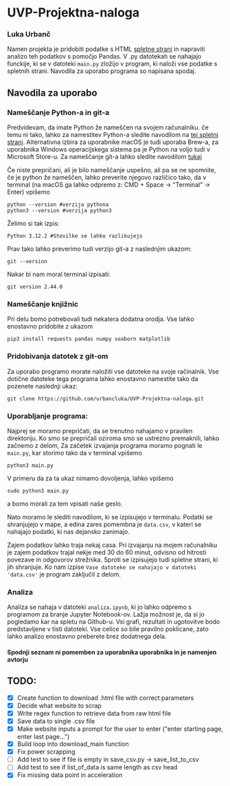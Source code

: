 # UVP-Projektna-naloga

### Luka Urbanč
Namen projekta je pridobiti podatke s HTML [spletne strani](https://www.cars-data.com/en/all-cars.html) in napraviti analizo teh podatkov s pomočjo Pandas. V .py datotekah se nahajajo funckije, ki se v datoteki `main.py` zložijo v program, ki naloži vse podatke s spletnih strani. Navodila za uporabo programa so napisana spodaj. 

## Navodila za uporabo
### Nameščanje Python-a in git-a
Predvidevam, da imate Python že nameščen na svojem računalniku. če temu ni tako, lahko za namestitev Python-a sledite navodilom na [tej spletni strani](https://www.python.org/downloads/). Alternativna izbira za uporabnike macOS je tudi uporaba Brew-a, za uporabnika Windows operacijskega sistema pa je Python na voljo tudi v Microsoft Store-u. Za nameščanje git-a lahko sledite navodilom [tukaj](https://github.com/git-guides/install-git)

Če niste prepričani, ali je bilo nameščanje uspešno, ali pa se ne spomnite, če je python že nameščen, lahko preverite njegovo različico tako, da v terminal (na macOS ga lahko odpremo z: CMD + Space -> "Terminal" -> Enter) vpišemo 

```console
python --version #verzija pythona
python3 --version #verzija python3
```

Želimo si tak izpis:
```console 
Python 3.12.2 #Stevilke se lahko razlikujejo
```

Prav tako lahko preverimo tudi verzijo git-a z naslednjim ukazom:

```console 
git --version
```

Nakar bi nam moral terminal izpisati:
```console 
git version 2.44.0
```

### Nameščanje knjižnic
Pri delu bomo potrebovali tudi nekatera dodatna orodja. Vse lahko enostavno pridobite z ukazom
```console
pip3 install requests pandas numpy seaborn matplotlib
```

### Pridobivanja datotek z git-om
Za uporabo programo morate naložiti vse datoteke na svoje račinalnik. Vse dotične datoteke tega programa lahko enostavno namestite tako da pozenete naslednji ukaz:
```console 
git clone https://github.com/urbancluka/UVP-Projektna-naloga.git
```

### Uporabljanje programa:
Najprej se moramo prepričati, da se trenutno nahajamo v pravilen direktoriju. Ko smo se prepričali oziroma smo se ustrezno premaknili, lahko začnemo z delom, Za začetek izvajanja programa moramo pognati le `main.py`, kar storimo tako da v terminal vpišemo 
``` console 
python3 main.py
```

V primeru da za ta ukaz nimamo dovoljenja, lahko vpišemo 
```console
sudo python3 main.py
```
a bomo morali za tem vpisati naše geslo.

Nato moramo le slediti navodilom, ki se izpisujejo v terminalu. Podatki se shranjujejo v mape, a edina zares pomembna je `data.csv`, v kateri se nahajajo podatki, ki nas dejansko zanimajo. 

Zajem podatkov lahko traja nekaj casa. Pri izvajanju na mojem računalniku je zajem podatkov trajal nekje med 30 do 60 minut, odvisno od hitrosti povezave in odgovorov strežnika. Sproti se izpisujejo tudi spletne strani, ki jih shranjuje. Ko nam izpise `Vase datoteke se nahajajo v datoteki 'data.csv'` je program zaključil z delom. 


### Analiza
Analiza se nahaja v datoteki `analiza.ipynb`, ki jo lahko odpremo s programom za branje Jupyter Notebook-ov. Lažja možnost je, da si jo pogledamo kar na spletu na Github-u. Vsi grafi, rezultati in ugotovitve bodo predstavljene v tisti datoteki. Vse celice so bile pravilno poklicane, zato lahko analizo enostavno preberete brez dodatnega dela.



#### Spodnji seznam ni pomemben za uporabnika uporabnika in je namenjen avtorju
## TODO:
 - [x] Create function to download .html file with correct parameters
 - [x] Decide what website to scrap
 - [x] Write regex function to retrieve data from raw html file
 - [x] Save data to single .csv file
 - [x] Make website inputs a prompt for the user to enter ("enter starting page, enter last page...")
 - [x] Build loop into download_main function
 - [x] Fix power scrapping
 - [ ] Add test to see if file is empty in save_csv.py -> save_list_to_csv
 - [ ] Add test to see if list_of_data is same length as csv head
 - [x] Fix missing data point in acceleration